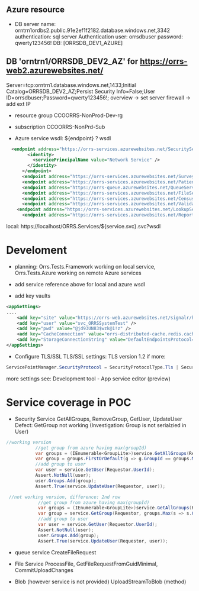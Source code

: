 ## Azure resource
* DB
server name: orntrn1ordbs2.public.91e2ef1f2182.database.windows.net,3342
authentication: sql server Authentication
user: orrsdbuser
password: qwerty123456!
DB: [ORRSDB_DEV1_AZURE]

## DB 'orntrn1/ORRSDB_DEV2_AZ' for  https://orrs-web2.azurewebsites.net/  
Server=tcp:orntrn1.database.windows.net,1433;Initial Catalog=ORRSDB_DEV2_AZ;Persist Security Info=False;User ID=orrsdbuser;Password=qwerty123456!;
overview -> set server firewall -> add ext IP


* resource group
CCOORRS-NonProd-Dev-rg

* subscription
CCOORRS-NonPrd-Sub

* Azure service wsdl: ${endpoint} ? wsdl
```xml
  <endpoint address="https://orrs-services.azurewebsites.net/SecurityService.svc" behaviorConfiguration="ServiceViewEventBehavior" binding="wsHttpBinding" bindingConfiguration="WSHttpBinding_ISecurityService" contract="SecurityServiceReference.ISecurityService" name="WSHttpBinding_ISecurityService">
        <identity>
          <servicePrincipalName value="Network Service" />
        </identity>
      </endpoint>
      <endpoint address="https://orrs-services.azurewebsites.net/SurveyService.svc" />
      <endpoint address="https://orrs-services.azurewebsites.net/PatientService.svc" />
      <endpoint address="https://orrs-queue.azurewebsites.net/QueueService.svc" />
      <endpoint address="https://orrs-services.azurewebsites.net/FileService.svc" />
      <endpoint address="https://orrs-services.azurewebsites.net/CensusService.svc" />
      <endpoint address="https://orrs-services.azurewebsites.net/ValidationService.svc" />
    <endpoint address="https://orrs-services.azurewebsites.net/LookupService.svc" />
      <endpoint address="https://orrs-services.azurewebsites.net/ReportService.svc"  />
```

local: https://localhost/ORRS.Services/${service.svc}.svc?wsdl

# Develoment

* planning: Orrs.Tests.Framework working on local service, Orrs.Tests.Azure working on remote Azure services

* add service reference above for local and azure wsdl

* add key vaults
```xml
<appSettings>
....
    <add key="site" value="https://orrs-web.azurewebsites.net/signalr/hubs" />
    <add key="user" value="svc_ORRSSystemTest" />
    <add key="pwd" value="@jd93UN83$wzk@1!z" />
    <add key="CacheConnection" value="orrs-distributed-cache.redis.cache.windows.net:6380,password=15MPs1qMrXvfa1Kqzr3qgjb8VPpriSHH40ISiOPS+HA=,ssl=True,abortConnect=False" />
    <add key="StorageConnectionString" value="DefaultEndpointsProtocol=https;AccountName=ccoorrsblob;AccountKey=OFRrlrigHoUIYk42SqdOxJEA8CWlzP9T6jlHR3sBsy72fISp8k4dCATNQaknZArA6s1uP+s+22HTjCvKonQsFg==;EndpointSuffix=core.windows.net" />
</appSettings>
```

* Configure TLS/SSL
TLS/SSL settings: TLS version 1.2
if more: 
```csharp
ServicePointManager.SecurityProtocol = SecurityProtocolType.Tls | SecurityProtocolType.Tls11 | SecurityProtocolType.Tls12 | SecurityProtocolType.Ssl3;
```
more settings see: Development tool - App service editor (preview)

# Service coverage in POC

* Security Service
 GetAllGroups, RemoveGroup, GetUser, UpdateUser
 Defect: GetGroup not working (Investigation: Group is not serialzied in User)

 ```csharp
 //working version
            //get group from azure having max(groupId)
            var groups = (IEnumerable<GroupLite>)service.GetAllGroups(Requestor);
            var group = groups.FirstOrDefault(g => g.GroupId == groups.Max(s => s.GroupId));
            //add group to user
            var user = service.GetUser(Requestor.UserId);
            Assert.NotNull(user);
            user.Groups.Add(group);
            Assert.True(service.UpdateUser(Requestor, user));
```

```csharp
 //not working version, difference: 2nd row
            //get group from azure having max(groupId)
            var groups = (IEnumerable<GroupLite>)service.GetAllGroups(Requestor);
            var group = service.GetGroup(Requestor, groups.Max(s => s.GroupId));
            //add group to user
            var user = service.GetUser(Requestor.UserId);
            Assert.NotNull(user);
            user.Groups.Add(group);
            Assert.True(service.UpdateUser(Requestor, user));
```

* queue service
CreateFileRequest

* File Service
ProcessFile, GetFileRequestFromGuidMinimal, CommitUploadChanges

* Blob (however service is not provided)
UploadStreamToBlob  (method)



